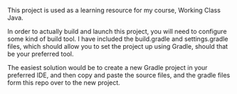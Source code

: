 This project is used as a learning resource for my course, Working Class Java.

In order to actually build and launch this project, you will need to configure some kind of build tool. I have included the build.gradle and settings.gradle files, which should allow you to set the project up using Gradle, should that be your preferred tool.

The easiest solution would be to create a new Gradle project in your preferred IDE, and then copy and paste the source files, and the gradle files form this repo over to the new project.
